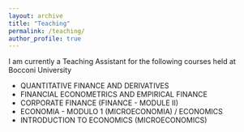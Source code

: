 ```yaml
---
layout: archive
title: "Teaching"
permalink: /teaching/
author_profile: true
---
```


I am currently a Teaching Assistant for the following courses held at Bocconi University
- QUANTITATIVE FINANCE AND DERIVATIVES 
- FINANCIAL ECONOMETRICS AND EMPIRICAL FINANCE
- CORPORATE FINANCE (FINANCE - MODULE II)
- ECONOMIA - MODULO 1 (MICROECONOMIA) / ECONOMICS 
- INTRODUCTION TO ECONOMICS (MICROECONOMICS)

